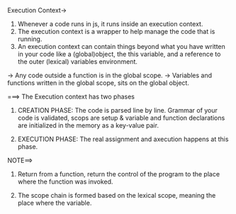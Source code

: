 Execution Context->
1. Whenever a code runs in js, it runs inside an execution context.
2. The execution context is a wrapper to help manage the code that is running.
3. An execution context can contain things beyond what you have written in your code like a (global)object, the this variable, and a reference to the outer (lexical) variables environment.

-> Any code outside a function is in the global scope.
-> Variables and functions written in the global scope, sits on the global object.

===> The Execution context has two phases

1. CREATION PHASE: The code is parsed line by line. Grammar of your code is validated, scops are setup & variable and function declarations are initialized in the memory as a key-value pair.

2. EXECUTION PHASE: The real assignment and axecution happens at this phase.


NOTE==>
1. Return from a function, return the control of the program to the place where the function was invoked.

2. The scope chain is formed based on the lexical scope, meaning the place where the variable.